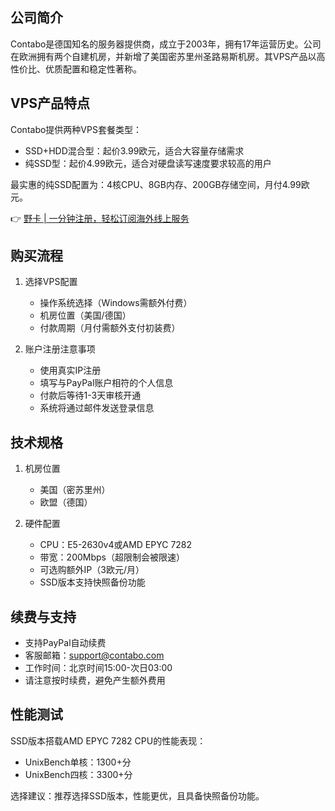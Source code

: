 ## 公司简介

Contabo是德国知名的服务器提供商，成立于2003年，拥有17年运营历史。公司在欧洲拥有两个自建机房，并新增了美国密苏里州圣路易斯机房。其VPS产品以高性价比、优质配置和稳定性著称。

## VPS产品特点

Contabo提供两种VPS套餐类型：
- SSD+HDD混合型：起价3.99欧元，适合大容量存储需求
- 纯SSD型：起价4.99欧元，适合对硬盘读写速度要求较高的用户

最实惠的纯SSD配置为：4核CPU、8GB内存、200GB存储空间，月付4.99欧元。

👉 [野卡 | 一分钟注册，轻松订阅海外线上服务](https://bit.ly/bewildcard)

## 购买流程

1. 选择VPS配置
   - 操作系统选择（Windows需额外付费）
   - 机房位置（美国/德国）
   - 付款周期（月付需额外支付初装费）

2. 账户注册注意事项
   - 使用真实IP注册
   - 填写与PayPal账户相符的个人信息
   - 付款后等待1-3天审核开通
   - 系统将通过邮件发送登录信息

## 技术规格

1. 机房位置
   - 美国（密苏里州）
   - 欧盟（德国）

2. 硬件配置
   - CPU：E5-2630v4或AMD EPYC 7282
   - 带宽：200Mbps（超限制会被限速）
   - 可选购额外IP（3欧元/月）
   - SSD版本支持快照备份功能

## 续费与支持

- 支持PayPal自动续费
- 客服邮箱：support@contabo.com
- 工作时间：北京时间15:00-次日03:00
- 请注意按时续费，避免产生额外费用

## 性能测试

SSD版本搭载AMD EPYC 7282 CPU的性能表现：
- UnixBench单核：1300+分
- UnixBench四核：3300+分

选择建议：推荐选择SSD版本，性能更优，且具备快照备份功能。